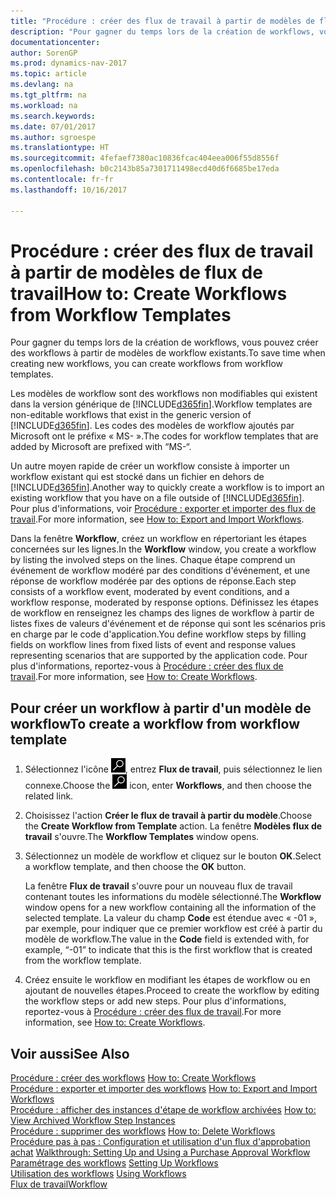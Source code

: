 ```yaml
---
title: "Procédure : créer des flux de travail à partir de modèles de flux de travail"
description: "Pour gagner du temps lors de la création de workflows, vous pouvez créer des workflows à partir de modèles de workflow existants."
documentationcenter: 
author: SorenGP
ms.prod: dynamics-nav-2017
ms.topic: article
ms.devlang: na
ms.tgt_pltfrm: na
ms.workload: na
ms.search.keywords: 
ms.date: 07/01/2017
ms.author: sgroespe
ms.translationtype: HT
ms.sourcegitcommit: 4fefaef7380ac10836fcac404eea006f55d8556f
ms.openlocfilehash: b0c2143b85a7301711498ecd40d6f6685be17eda
ms.contentlocale: fr-fr
ms.lasthandoff: 10/16/2017

---
```

# <a name="how-to-create-workflows-from-workflow-templates"></a><span data-ttu-id="438c9-103">Procédure : créer des flux de travail à partir de modèles de flux de travail</span><span class="sxs-lookup"><span data-stu-id="438c9-103">How to: Create Workflows from Workflow Templates</span></span>
<span data-ttu-id="438c9-104">Pour gagner du temps lors de la création de workflows, vous pouvez créer des workflows à partir de modèles de workflow existants.</span><span class="sxs-lookup"><span data-stu-id="438c9-104">To save time when creating new workflows, you can create workflows from workflow templates.</span></span>  

 <span data-ttu-id="438c9-105">Les modèles de workflow sont des workflows non modifiables qui existent dans la version générique de [!INCLUDE[d365fin](includes/d365fin_md.md)].</span><span class="sxs-lookup"><span data-stu-id="438c9-105">Workflow templates are non-editable workflows that exist in the generic version of [!INCLUDE[d365fin](includes/d365fin_md.md)].</span></span> <span data-ttu-id="438c9-106">Les codes des modèles de workflow ajoutés par Microsoft ont le préfixe « MS- ».</span><span class="sxs-lookup"><span data-stu-id="438c9-106">The codes for workflow templates that are added by Microsoft are prefixed with “MS-“.</span></span>  

 <span data-ttu-id="438c9-107">Un autre moyen rapide de créer un workflow consiste à importer un workflow existant qui est stocké dans un fichier en dehors de [!INCLUDE[d365fin](includes/d365fin_md.md)].</span><span class="sxs-lookup"><span data-stu-id="438c9-107">Another way to quickly create a workflow is to import an existing workflow that you have on a file outside of [!INCLUDE[d365fin](includes/d365fin_md.md)].</span></span> <span data-ttu-id="438c9-108">Pour plus d'informations, voir [Procédure : exporter et importer des flux de travail](across-how-to-export-and-import-workflows.md).</span><span class="sxs-lookup"><span data-stu-id="438c9-108">For more information, see [How to: Export and Import Workflows](across-how-to-export-and-import-workflows.md).</span></span>  

<span data-ttu-id="438c9-109">Dans la fenêtre **Workflow**, créez un workflow en répertoriant les étapes concernées sur les lignes.</span><span class="sxs-lookup"><span data-stu-id="438c9-109">In the **Workflow** window, you create a workflow by listing the involved steps on the lines.</span></span> <span data-ttu-id="438c9-110">Chaque étape comprend un événement de workflow modéré par des conditions d'événement, et une réponse de workflow modérée par des options de réponse.</span><span class="sxs-lookup"><span data-stu-id="438c9-110">Each step consists of a workflow event, moderated by event conditions, and a workflow response, moderated by response options.</span></span> <span data-ttu-id="438c9-111">Définissez les étapes de workflow en renseignez les champs des lignes de workflow à partir de listes fixes de valeurs d'événement et de réponse qui sont les scénarios pris en charge par le code d'application.</span><span class="sxs-lookup"><span data-stu-id="438c9-111">You define workflow steps by filling fields on workflow lines from fixed lists of event and response values representing scenarios that are supported by the application code.</span></span> <span data-ttu-id="438c9-112">Pour plus d'informations, reportez\-vous à [Procédure : créer des flux de travail](across-how-to-create-workflows.md).</span><span class="sxs-lookup"><span data-stu-id="438c9-112">For more information, see [How to: Create Workflows](across-how-to-create-workflows.md).</span></span>  

## <a name="to-create-a-workflow-from-workflow-template"></a><span data-ttu-id="438c9-113">Pour créer un workflow à partir d'un modèle de workflow</span><span class="sxs-lookup"><span data-stu-id="438c9-113">To create a workflow from workflow template</span></span>  
1.  <span data-ttu-id="438c9-114">Sélectionnez l'icône ![Page ou état pour la recherche](media/ui-search/search_small.png "Page ou état pour la recherche"), entrez **Flux de travail**, puis sélectionnez le lien connexe.</span><span class="sxs-lookup"><span data-stu-id="438c9-114">Choose the ![Search for Page or Report](media/ui-search/search_small.png "Search for Page or Report icon") icon, enter **Workflows**, and then choose the related link.</span></span>  
2.  <span data-ttu-id="438c9-115">Choisissez l'action **Créer le flux de travail à partir du modèle**.</span><span class="sxs-lookup"><span data-stu-id="438c9-115">Choose the **Create Workflow from Template** action.</span></span> <span data-ttu-id="438c9-116">La fenêtre **Modèles flux de travail** s'ouvre.</span><span class="sxs-lookup"><span data-stu-id="438c9-116">The **Workflow Templates** window opens.</span></span>  
3.  <span data-ttu-id="438c9-117">Sélectionnez un modèle de workflow et cliquez sur le bouton **OK**.</span><span class="sxs-lookup"><span data-stu-id="438c9-117">Select a workflow template, and then choose the **OK** button.</span></span>  

     <span data-ttu-id="438c9-118">La fenêtre **Flux de travail** s'ouvre pour un nouveau flux de travail contenant toutes les informations du modèle sélectionné.</span><span class="sxs-lookup"><span data-stu-id="438c9-118">The **Workflow** window opens for a new workflow containing all the information of the selected template.</span></span> <span data-ttu-id="438c9-119">La valeur du champ **Code** est étendue avec « -01 », par exemple, pour indiquer que ce premier workflow est créé à partir du modèle de workflow.</span><span class="sxs-lookup"><span data-stu-id="438c9-119">The value in the **Code** field is extended with, for example, “-01” to indicate that this is the first workflow that is created from the workflow template.</span></span>  
4.  <span data-ttu-id="438c9-120">Créez ensuite le workflow en modifiant les étapes de workflow ou en ajoutant de nouvelles étapes.</span><span class="sxs-lookup"><span data-stu-id="438c9-120">Proceed to create the workflow by editing the workflow steps or add new steps.</span></span> <span data-ttu-id="438c9-121">Pour plus d'informations, reportez\-vous à [Procédure : créer des flux de travail](across-how-to-create-workflows.md).</span><span class="sxs-lookup"><span data-stu-id="438c9-121">For more information, see [How to: Create Workflows](across-how-to-create-workflows.md).</span></span>  

## <a name="see-also"></a><span data-ttu-id="438c9-122">Voir aussi</span><span class="sxs-lookup"><span data-stu-id="438c9-122">See Also</span></span>  
 <span data-ttu-id="438c9-123">[Procédure : créer des workflows](across-how-to-create-workflows.md) </span><span class="sxs-lookup"><span data-stu-id="438c9-123">[How to: Create Workflows](across-how-to-create-workflows.md) </span></span>  
 <span data-ttu-id="438c9-124">[Procédure : exporter et importer des workflows](across-how-to-export-and-import-workflows.md) </span><span class="sxs-lookup"><span data-stu-id="438c9-124">[How to: Export and Import Workflows](across-how-to-export-and-import-workflows.md) </span></span>  
 <span data-ttu-id="438c9-125">[Procédure : afficher des instances d'étape de workflow archivées](across-how-to-view-archived-workflow-step-instances.md) </span><span class="sxs-lookup"><span data-stu-id="438c9-125">[How to: View Archived Workflow Step Instances](across-how-to-view-archived-workflow-step-instances.md) </span></span>  
 <span data-ttu-id="438c9-126">[Procédure : supprimer des workflows](across-how-to-delete-workflows.md) </span><span class="sxs-lookup"><span data-stu-id="438c9-126">[How to: Delete Workflows](across-how-to-delete-workflows.md) </span></span>  
 <span data-ttu-id="438c9-127">[Procédure pas à pas : Configuration et utilisation d'un flux d'approbation achat](walkthrough-setting-up-and-using-a-purchase-approval-workflow.md) </span><span class="sxs-lookup"><span data-stu-id="438c9-127">[Walkthrough: Setting Up and Using a Purchase Approval Workflow](walkthrough-setting-up-and-using-a-purchase-approval-workflow.md) </span></span>  
 <span data-ttu-id="438c9-128">[Paramétrage des workflows](across-set-up-workflows.md) </span><span class="sxs-lookup"><span data-stu-id="438c9-128">[Setting Up Workflows](across-set-up-workflows.md) </span></span>  
 <span data-ttu-id="438c9-129">[Utilisation des workflows](across-use-workflows.md) </span><span class="sxs-lookup"><span data-stu-id="438c9-129">[Using Workflows](across-use-workflows.md) </span></span>  
 [<span data-ttu-id="438c9-130">Flux de travail</span><span class="sxs-lookup"><span data-stu-id="438c9-130">Workflow</span></span>](across-workflow.md)   

